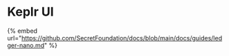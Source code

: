 # Keplr UI

{% embed url="https://github.com/SecretFoundation/docs/blob/main/docs/guides/ledger-nano.md" %}
